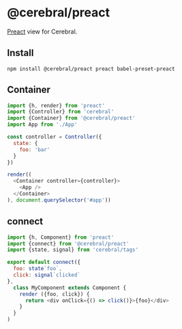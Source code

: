 # @cerebral/preact

[Preact](https://github.com/developit/preact) view for Cerebral.

## Install
`npm install @cerebral/preact preact babel-preset-preact`

## Container
```js
import {h, render} from 'preact'
import {Controller} from 'cerebral'
import {Container} from '@cerebral/preact'
import App from './App'

const controller = Controller({
  state: {
    foo: 'bar'
  }
})

render((
  <Container controller={controller}>
    <App />
  </Container>
), document.querySelector('#app'))
```

## connect
```js
import {h, Component} from 'preact'
import {connect} from '@cerebral/preact'
import {state, signal} from 'cerebral/tags'

export default connect({
  foo: state`foo`,
  click: signal`clicked`
},
  class MyComponent extends Component {
    render ({foo, click}) {
      return <div onClick={() => click()}>{foo}</div>
    }
  }
)
```

